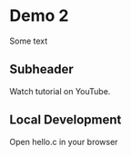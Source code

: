# Demo 2

Some text

## Subheader

Watch tutorial on YouTube.

## Local Development

Open hello.c in your browser